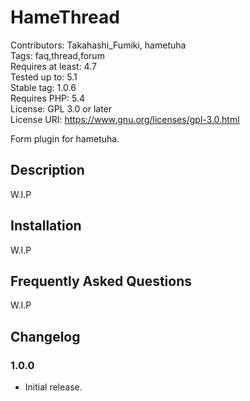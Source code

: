 # HameThread

Contributors: Takahashi_Fumiki, hametuha  
Tags: faq,thread,forum  
Requires at least: 4.7  
Tested up to: 5.1  
Stable tag: 1.0.6  
Requires PHP: 5.4  
License: GPL 3.0 or later  
License URI: https://www.gnu.org/licenses/gpl-3.0.html

Form plugin for hametuha.

## Description

W.I.P

##  Installation 

W.I.P

## Frequently Asked Questions

W.I.P

## Changelog

### 1.0.0

* Initial release.